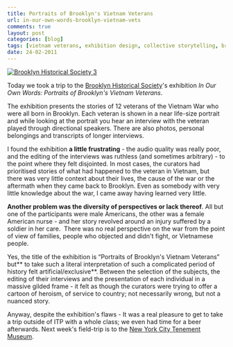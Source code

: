 ```yaml
---
title: Portraits of Brooklyn's Vietnam Veterans
url: in-our-own-words-brooklyn-vietnam-vets
comments: true
layout: post
categories: [blog]
tags: [vietnam veterans, exhibition design, collective storytelling, brooklyn historical society]
date: 24-02-2011
---
```

<p class="intro"><a href="http://www.flickr.com/photos/paulmmay/5471975631/" title="Brooklyn Historical Society 3 by paulmmay, on Flickr"><img src="http://farm6.static.flickr.com/5016/5471975631_fa50916b83_z.jpg" class="flickr" alt="Brooklyn Historical Society 3" /></a>

Today we took a trip to the <a href="http://www.brooklynhistory.org" title="Brooklyn Historical Society">Brooklyn Historical Society</a>'s exhibition <em>In Our Own Words: Portraits of Brooklyn's Vietnam Veterans</em>. </p>
The exhibition presents the stories of 12 veterans of the Vietnam War who were all born in Brooklyn. Each veteran is shown in a near life-size portrait and while looking at the portrait you hear an interview with the veteran played through directional speakers. There are also photos, personal belongings and transcripts of longer interviews. 

I found the exhibition **a little frustrating** - the audio quality was really poor, and the editing of the interviews was ruthless (and sometimes arbitrary) - to the point where they felt disjointed. In most cases, the curators had prioritised stories of what had happened to the veteran in Vietnam, but there was very little context about their lives, the cause of the war or the aftermath when they came back to Brooklyn. Even as somebody with very little knowledge about the war, I came away having learned very little.

**Another problem was the diversity of perspectives or lack thereof**. All but one of the participants were male Americans, the other was a female American nurse - and her story revolved around an injury suffered by a soldier in her care.&nbsp; There was no real perspective on the war from the point of view of families, people who objected and didn't fight, or Vietnamese people. 

Yes, the title of the exhibition is &#8220;Portraits of Brooklyn's Vietnam Veterans&#8221; but** to take such a literal interpretation of such a complicated period of history felt artificial/exclusive**. Between the selection of the subjects, the editing of their interviews and the presentation of each individual in a massive gilded frame - it felt as though the curators were trying to offer a cartoon of heroism, of service to country; not necessarily wrong, but not a nuanced story. 

Anyway, despite the exhibition's flaws - It was a real pleasure to get to take a trip outside of ITP with a whole class; we even had time for a beer afterwards. Next week's field-trip is to the <a href="http://www.tenement.org" title="New York City Tenement Museum">New York City Tenement Museum</a>.


